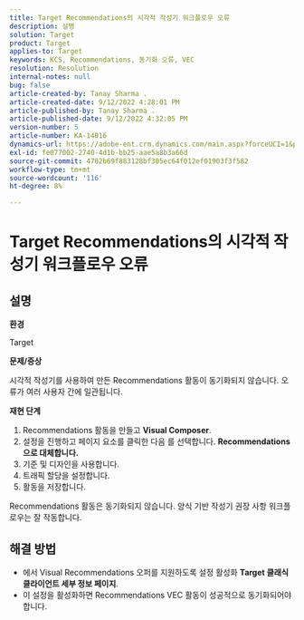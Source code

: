 ```yaml
---
title: Target Recommendations의 시각적 작성기 워크플로우 오류
description: 설명
solution: Target
product: Target
applies-to: Target
keywords: KCS, Recommendations, 동기화 오류, VEC
resolution: Resolution
internal-notes: null
bug: false
article-created-by: Tanay Sharma .
article-created-date: 9/12/2022 4:28:01 PM
article-published-by: Tanay Sharma .
article-published-date: 9/12/2022 4:32:05 PM
version-number: 5
article-number: KA-14016
dynamics-url: https://adobe-ent.crm.dynamics.com/main.aspx?forceUCI=1&pagetype=entityrecord&etn=knowledgearticle&id=4bbfbbd8-b732-ed11-9db1-002248086735
exl-id: fe077002-2740-4d1b-bb25-aae5a8b3a66d
source-git-commit: 4702b69f883128bf305ec64f012ef01903f3f582
workflow-type: tm+mt
source-wordcount: '116'
ht-degree: 8%

---
```


# Target Recommendations의 시각적 작성기 워크플로우 오류

## 설명


<b>환경</b>

Target



<b>문제/증상</b>

시각적 작성기를 사용하여 만든 Recommendations 활동이 동기화되지 않습니다. 오류가 여러 사용자 간에 일관됩니다.

<b>재현 단계</b>

1. Recommendations 활동을 만들고 <b>Visual Composer</b>.
2. 설정을 진행하고 페이지 요소를 클릭한 다음 를 선택합니다. <b>Recommendations으로 대체합니다.</b>
3. 기준 및 디자인을 사용합니다.
4. 트래픽 할당을 설정합니다.
5. 활동을 저장합니다.




Recommendations 활동은 동기화되지 않습니다. 양식 기반 작성기 권장 사항 워크플로우는 잘 작동합니다.


## 해결 방법


- 에서 Visual Recommendations 오퍼를 지원하도록 설정 활성화 <b>Target 클래식 </b> <b>클라이언트 세부 정보 페이지</b>.
- 이 설정을 활성화하면 Recommendations VEC 활동이 성공적으로 동기화되어야 합니다.
